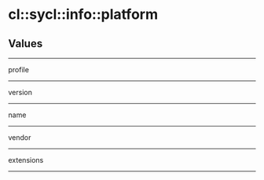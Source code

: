 # cl::sycl::info::platform
## Values

---

profile

---

version

---

name

---

vendor

---

extensions

---
